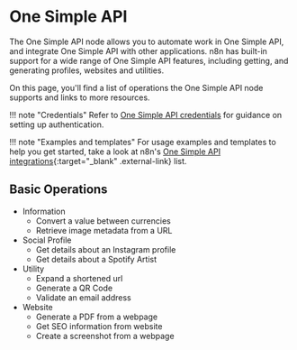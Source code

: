 # One Simple API

The One Simple API node allows you to automate work in One Simple API, and integrate One Simple API with other applications. n8n has built-in support for a wide range of One Simple API features, including getting, and generating profiles, websites and utilities. 

On this page, you'll find a list of operations the One Simple API node supports and links to more resources.

!!! note "Credentials"
    Refer to [One Simple API credentials](https://docs.n8n.io/integrations/builtin/credentials/onesimpleapi/) for guidance on setting up authentication. 

!!! note "Examples and templates"
    For usage examples and templates to help you get started, take a look at n8n's [One Simple API integrations](https://n8n.io/integrations/onesimpleapi/){:target="_blank" .external-link} list.


## Basic Operations

* Information
    * Convert a value between currencies
    * Retrieve image metadata from a URL
* Social Profile
    * Get details about an Instagram profile
    * Get details about a Spotify Artist
* Utility
    * Expand a shortened url
    * Generate a QR Code
    * Validate an email address
* Website
    * Generate a PDF from a webpage
    * Get SEO information from website
    * Create a screenshot from a webpage

